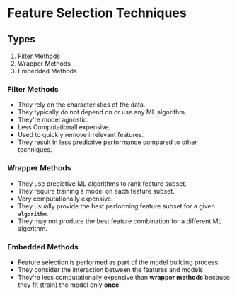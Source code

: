# Feature Selection Techniques

## Types

1. Filter Methods
2. Wrapper Methods
3. Embedded Methods

### Filter Methods

* They rely on the characteristics of the data.
* They typically do not depend on or use any ML algorithm.
* They're model agnostic.
* Less Computationall expensive.
* Used to quickly remove irrelevant features.
* They result in less predictive performance compared to other techniques.

### Wrapper Methods

* They use predictive ML algorithms to rank feature subset.
* They require training a model on each feature subset.
* Very computationally expensive.
* They usually provide the best performing feature subset for a given **`algorithm`**.
* They may not produce the best feature combination for a different ML algorithm.

### Embedded Methods

* Feature selection is performed as part of the model building process.
* They consider the interaction between the features and models.
* They're less computationally expensive than **wrapper methods** because they fit (train) the model only **once**.
